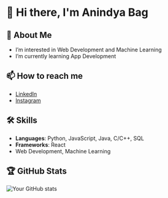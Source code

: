 # 👋 Hi there, I'm Anindya Bag
## 🚀 About Me
- I’m interested in Web Development and Machine Learning
- I’m currently learning App Development
## 📫 How to reach me
- [LinkedIn](https://www.linkedin.com/in/anindya-bag-700048109)
- [Instagram](https://www.instagram.com/the_known_a.bag?igshid=MzNlNGNkZWQ4Mg==)
## 🛠️ Skills
- **Languages**: Python, JavaScript, Java, C/C++, SQL
- **Frameworks**: React
- Web Development, Machine Learning

## 🏆 GitHub Stats
![Your GitHub stats](https://github-readme-stats.vercel.app/api?username=ani02b&show_icons=true&hide=issues&count_private=true&theme=radical)
